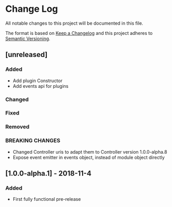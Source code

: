 # Change Log
All notable changes to this project will be documented in this file.

The format is based on [Keep a Changelog](http://keepachangelog.com/) 
and this project adheres to [Semantic Versioning](http://semver.org/).

## [unreleased]
### Added
- Add plugin Constructor
- Add events api for plugins
### Changed
### Fixed
### Removed
### BREAKING CHANGES
- Changed Controller uris to adapt them to Controller version 1.0.0-alpha.8
- Expose event emitter in events object, instead of module object directly

## [1.0.0-alpha.1] - 2018-11-4
### Added
- First fully functional pre-release
